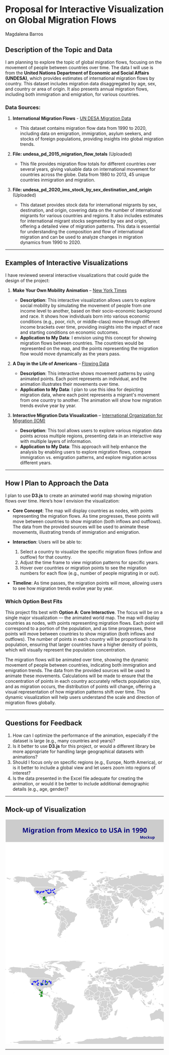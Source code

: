 # Proposal for Interactive Visualization on Global Migration Flows

Magdalena Barros

## Description of the Topic and Data

I am planning to explore the topic of global migration flows, focusing on the 
movement of people between countries over time. The data I will use is from 
the **United Nations Department of Economic and Social Affairs (UNDESA)**, which 
provides estimates of international migration flows by country. This dataset includes 
migration data disaggregated by age, sex, and country or area of origin. 
It also presents annual migration flows, including both immigration and emigration, 
for various countries.

### Data Sources:
1. **International Migration Flows** - [UN DESA Migration Data](https://www.un.org/development/desa/pd/data/international-migration-flows)
   - This dataset contains migration flow data from 1990 to 2020, including data on emigration, immigration, asylum seekers, and stocks of foreign populations, providing insights into global migration trends.

2. **File: undesa_pd_2015_migration_flow_totals** (Uploaded)
   - This file provides migration flow totals for different countries over several years, 
   giving valuable data on international movement for countries across the globe. 
   Data from 1980 to 2013, 45 unique countries inmigration and migration. 

3. **File: undesa_pd_2020_ims_stock_by_sex_destination_and_origin** (Uploaded)
   - This dataset provides stock data for international migrants by sex, destination, and origin, covering data on the number of international migrants for various countries and regions.
   It also includes estimates for international migrant stocks segmented by sex and origin, offering a detailed view of migration patterns. This data is essential for understanding the composition and flow of international migration and can be used to analyze changes in migration dynamics from 1990 to 2020.

---

## Examples of Interactive Visualizations

I have reviewed several interactive visualizations that could guide the design of the project:

1. **Make Your Own Mobility Animation** – [New York Times](https://www.nytimes.com/interactive/2018/03/27/upshot/make-your-own-mobility-animation.html)
   - **Description**: This interactive visualization allows users to explore social mobility by simulating the movement of people from one income level to another, based on their socio-economic background and race. It shows how individuals born into various economic conditions (e.g., poor, rich, or middle-class) move through different income brackets over time, providing insights into the impact of race and starting conditions on economic outcomes.
   - **Application to My Data**: I envision using this concept for showing migration flows between countries. The countries would be represented on the map, and the points representing the migration flow would move dynamically as the years pass.

2. **A Day in the Life of Americans** – [Flowing Data](https://flowingdata.com/2015/12/15/a-day-in-the-life-of-americans/)
   - **Description**: This interactive shows movement patterns by using animated points. Each point represents an individual, and the animation illustrates their movements over time.
   - **Application to My Data**: I plan to use this idea for depicting migration data, where each point represents a migrant's movement from one country to another. The animation will show how migration trends evolve year by year.

3. **Interactive Migration Data Visualization** – [International Organization for Migration (IOM)](https://worldmigrationreport.iom.int/wmr-2022-interactive/)
   - **Description**: This tool allows users to explore various migration data points across multiple regions, presenting data in an interactive way with multiple layers of information.
   - **Application to My Data**: This approach will help enhance the analysis by enabling users to explore migration flows, compare immigration vs. emigration patterns, and explore migration across different years.

---

## How I Plan to Approach the Data

I plan to use **D3.js** to create an animated world map showing migration flows over time. Here’s how I envision the visualization:

- **Core Concept**: The map will display countries as nodes, with points representing the migration flows. As time progresses, these points will move between countries to show migration (both inflows and outflows). The data from the provided sources will be used to animate these movements, illustrating trends of immigration and emigration.
  
- **Interaction**: Users will be able to:
  1. Select a country to visualize the specific migration flows (inflow and outflow) for that country.
  2. Adjust the time frame to view migration patterns for specific years.
  3. Hover over countries or migration points to see the migration numbers for each flow (e.g., number of people migrating in or out).
  
- **Timeline**: As time passes, the migration points will move, allowing users to see how migration trends evolve year by year.

### Which Option Best Fits

This project fits best with **Option A**: **Core Interactive**. The focus will be on a single major visualization — the animated world map. The map will display countries as nodes, with points representing migration flows. Each point will correspond to a portion of the population, and as time progresses, these points will move between countries to show migration (both inflows and outflows). The number of points in each country will be proportional to its population, ensuring that larger countries have a higher density of points, which will visually represent the population concentration.

The migration flows will be animated over time, showing the dynamic movement of people between countries, indicating both immigration and emigration trends. The data from the provided sources will be used to animate these movements. Calculations will be made to ensure that the concentration of points in each country accurately reflects population size, and as migration occurs, the distribution of points will change, offering a visual representation of how migration patterns shift over time. This dynamic visualization will help users understand the scale and direction of migration flows globally.

---

## Questions for Feedback

1. How can I optimize the performance of the animation, especially if the dataset is large (e.g., many countries and years)?
2. Is it better to use **D3.js** for this project, or would a different library be more appropriate for handling large geographical datasets with animations?
3. Should I focus only on specific regions (e.g., Europe, North America), or is it better to include a global view and let users zoom into regions of interest?
4. Is the data presented in the Excel file adequate for creating the animation, or would it be better to include additional demographic details (e.g., age, gender)?

---

## Mock-up of Visualization

![Mock-up](mock_up/drawing.svg)

---

